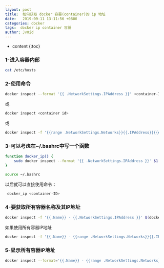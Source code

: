 ```yaml
---
layout: post
title:  如何获取 docker 容器(container)的 ip 地址
date:   2019-09-11 13:11:56 +0800
categories: docker
tags:  docker ip container 容器
author: Jv0id
---
```

* content
{:toc}


### 1-进入容器内部
```bash
cat /etc/hosts
```

### 2-使用命令
```bash
docker inspect --format '{{ .NetworkSettings.IPAddress }}' <container-ID>
```
或
```bash
docker inspect <container id>
```
或
```bash
docker inspect -f '{{range .NetworkSettings.Networks}}{{.IPAddress}}{{end}}' container_name_or_id
```

### 3-可以考虑在~/.bashrc中写一个函数
```bash
function docker_ip() {
    sudo docker inspect --format '{{ .NetworkSettings.IPAddress }}' $1
}
```
```bash
source ~/.bashrc
```
以后就可以直接使用命令：
```bash
 docker_ip <container-ID>
```

### 4-要获取所有容器名称及其IP地址
```bash
docker inspect -f '{{.Name}} - {{.NetworkSettings.IPAddress }}' $(docker ps -aq)
```
如果使用所有容器IP地址
```bash
docker inspect -f '{{.Name}} - {{range .NetworkSettings.Networks}}{{.IPAddress}}{{end}}' $(docker ps -aq)
```

### 5-显示所有容器IP地址
```bash
docker inspect --format='{{.Name}} - {{range .NetworkSettings.Networks}}{{.IPAddress}}{{end}}' $(docker ps -aq)
```

